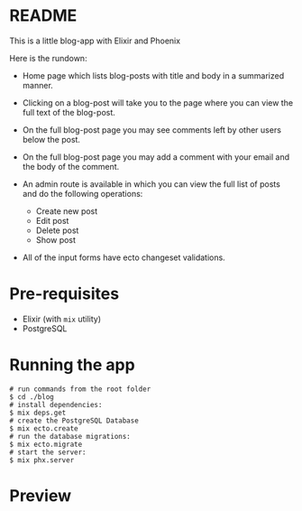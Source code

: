 # README

This is a little blog-app with Elixir and Phoenix

Here is the rundown:

- Home page which lists blog-posts with title and body in a summarized manner.
- Clicking on a blog-post will take you to the page where you can view the full text of the blog-post.
- On the full blog-post page you may see comments left by other users below the post.
- On the full blog-post page you may add a comment with your email and the body of the comment.
- An admin route is available in which you can view the full list of posts and do the following operations:
  - Create new post
  - Edit post
  - Delete post
  - Show post
  
- All of the input forms have ecto changeset validations.

# Pre-requisites

- Elixir (with `mix` utility)
- PostgreSQL

# Running the app

```
# run commands from the root folder
$ cd ./blog
# install dependencies:
$ mix deps.get
# create the PostgreSQL Database
$ mix ecto.create
# run the database migrations:
$ mix ecto.migrate
# start the server:
$ mix phx.server

```

# Preview
